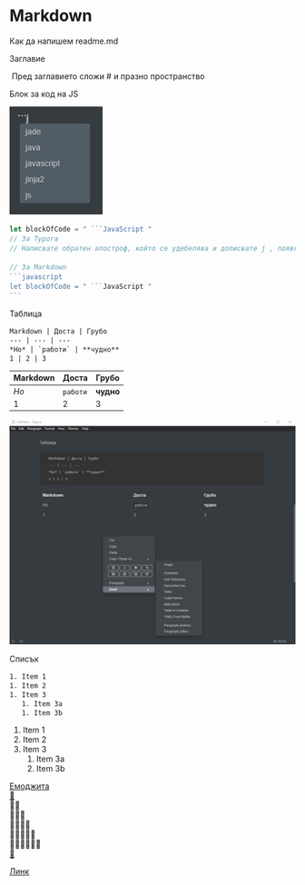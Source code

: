 # Markdown

Как да напишем readme.md 



Заглавие

​	Пред заглавието сложи # и празно пространство

Блок за код на JS


![Блок за код на JS](obratenapostrofjs.jpg)



```javascript
let blockOfCode = " ```JavaScript "
// За Typora 
// Написвате обратен апостроф, който се удебелява и дописвате j , появява се избор, избирате! 

// За Markdown
​```javascript
let blockOfCode = " ```JavaScript "
​```
```



Таблица

```
Markdown | Доста | Грубо
--- | --- | ---
*Но* | `работи` | **чудно**
1 | 2 | 3
```

Markdown | Доста | Грубо
--- | --- | ---
*Но* | `работи` | **чудно**
1 | 2 | 3

![Лесно се прави с Тypora!](tablica-typora.jpg)


Списък


```
1. Item 1
1. Item 2
1. Item 3
   1. Item 3a
   1. Item 3b

```

1. Item 1
1. Item 2
1. Item 3
   1. Item 3a
   1. Item 3b

[Емоджита](https://emojipedia.org/objects/)  
[🦠](https://emojipedia.org/microbe/)  
🦠🦠  
🦠🦠🦠  
🦠🦠🦠🦠  
🦠🦠🦠🦠🦠  
🦠🦠🦠🦠🦠🦠  
[🧫](https://emojipedia.org/petri-dish/)  

[Линк](https://github.com/vvpetkov/Markdown.git)  
